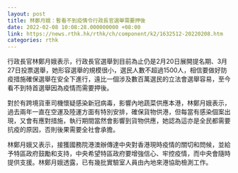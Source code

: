```yaml
---
layout: post
title: 林鄭月娥：暫看不到疫情令行政長官選舉需要押後
date: 2022-02-08 10:08:28.000000000 +08:00
link: https://news.rthk.hk/rthk/ch/component/k2/1632512-20220208.htm
categories: rthk
---
```


行政長官林鄭月娥表示，行政長官選舉到目前為止仍是2月20日展開提名期、3月27日投票選舉，她形容選舉的規模很小，選民人數不超過1500人，相信要做好防疫措施確保選舉在安全下進行，遠比一個涉及數百萬選民的立法會選舉容易，至今看不到特首選舉因為疫情而需要押後。

對於有跨境貨車司機懷疑感染新冠病毒，影響內地蔬菜供應本港，林鄭月娥表示，過去兩年一直在空運及陸運方面有特別安排，確保貨物供港，但每當有感染個案出現，又會有應對措施，執行期間當然會影響到貨物供應，她認為這亦是全民都需要抗疫的原因，否則後果需要全社會承擔。

林鄭月娥又表示，接獲國務院港澳辦傳達中央對香港現時疫情的關切和問候，並給予特區政府鼓勵和支持，中央希望特區政府要增強信心、牢控疫情，而中央會隨時提供支援。林鄭月娥透露，已有幾批實驗室人員由內地來港協助檢測工作。
